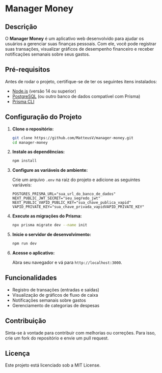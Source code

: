 # Manager Money

## Descrição

O **Manager Money** é um aplicativo web desenvolvido para ajudar os usuários a gerenciar suas finanças pessoais. Com ele, você pode registrar suas transações, visualizar gráficos de desempenho financeiro e receber notificações semanais sobre seus gastos.

## Pré-requisitos

Antes de rodar o projeto, certifique-se de ter os seguintes itens instalados:

- [Node.js](https://nodejs.org/) (versão 14 ou superior)
- [PostgreSQL](https://www.postgresql.org/) (ou outro banco de dados compatível com Prisma)
- [Prisma CLI](https://www.prisma.io/docs/getting-started/setup-prisma/start-from-scratch-typescript-postgres)

## Configuração do Projeto

1. **Clone o repositório:**

   ```bash
   git clone https://github.com/MatteusV/manager-money.git
   cd manager-money
   ```

2. **Instale as dependências:**

   ```bash
   npm install
   ```

3. **Configure as variáveis de ambiente:**

   Crie um arquivo `.env` na raiz do projeto e adicione as seguintes variáveis:

   ```env
   POSTGRES_PRISMA_URL="sua_url_do_banco_de_dados"
   NEXT_PUBLIC_JWT_SECRET="seu_segredo_jwt"
   NEXT_PUBLIC_VAPID_PUBLIC_KEY="sua_chave_publica_vapid"
   VAPID_PRIVATE_KEY="sua_chave_privada_vapidVAPID_PRIVATE_KEY"
   ```

4. **Execute as migrações do Prisma:**

   ```bash
   npx prisma migrate dev --name init
   ```

5. **Inicie o servidor de desenvolvimento:**

   ```bash
   npm run dev
   ```

6. **Acesse o aplicativo:**

   Abra seu navegador e vá para `http://localhost:3000`.

## Funcionalidades

- Registro de transações (entradas e saídas)
- Visualização de gráficos de fluxo de caixa
- Notificações semanais sobre gastos
- Gerenciamento de categorias de despesas

## Contribuição

Sinta-se à vontade para contribuir com melhorias ou correções. Para isso, crie um fork do repositório e envie um pull request.

## Licença

Este projeto está licenciado sob a MIT License.

